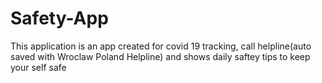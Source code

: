 # Safety-App
This application is an app created for covid 19 tracking, call helpline(auto saved with Wroclaw Poland Helpline)
and shows daily saftey tips to keep your self safe
